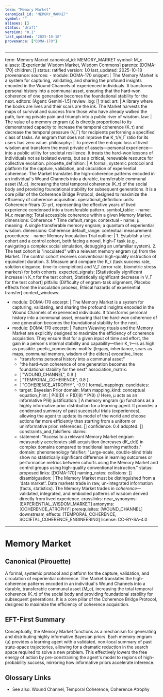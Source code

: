 ```yaml
---
term: "Memory Market"
canonical_id: "MEMORY_MARKET"
symbol: ""
aliases: []
status: "draft"
version: "0.1"
last_updated: "2025-10-18"
provenance: ["DOMA-170"]
---
```


---
term: Memory Market
canonical_id: MEMORY_MARKET
symbol: Μ_c
aliases: [Experiential Wisdom Market, Wisdom Commons]
parents: [DOMA-170]
children: []
status: ratified
version: 1.0
last_updated: 2025-10-18
provenance:
  sources:
    - module: DOMA-170
      snippet: |
        The Memory Market is a system for capturing, validating, and sharing the profound insights encoded in the Wound Channels of experienced individuals. It transforms personal history into a communal asset, ensuring that the hard-won coherence of one generation becomes the foundational stability for the next.
  editors: [Agent: Gemini-1.5]
  review_log: []
triad:
  art: |
    A library where the books are lives and their scars are the ink. The Market harvests the maps of survival and success from those who have already walked the path, turning private pain and triumph into a public river of wisdom.
  law: |
    The value of a memory engram (μ) is directly proportional to its demonstrated capacity to increase the temporal coherence (K_τ) and decrease the temporal pressure (V_Γ) for recipients performing a specified class of tasks. An engram that does not improve the K_τ/V_Γ ratio for its users has zero value.
  philosophy: |
    To prevent the entropic loss of lived wisdom and transform the most private of assets—personal experience—into a public utility for societal resilience. It treats the hard-won lessons of individuals not as isolated events, but as a critical, renewable resource for collective evolution.
pirouette_definition: |
  A formal, systemic protocol and platform for the capture, validation, and circulation of experiential coherence. The Market translates the high-coherence patterns encoded in an individual's Wound Channels into a durable, transferable communal asset (Μ_c), increasing the total temporal coherence (K_τ) of the social body and providing foundational stability for subsequent generations. It is a core pillar of the Coherence Bridge Protocol, designed to maximize the efficiency of coherence acquisition.
operational_definition:
  units: Coherence-Years (C-yr), representing the effective years of lived experience condensed into a transferable pattern.
  symbol_table:
    - name: Μ_c
      meaning: Total accessible coherence within a given Memory Market.
      dimensions: Coherence * Time
      default_range: contextual
    - name: μ
      meaning: A single transferable memory engram; a quantum of experiential wisdom.
      dimensions: Coherence
      default_range: contextual
  measurement:
    procedures:
      - name: Memory Inoculation Trial
        outline: |
          1. Establish a test cohort and a control cohort, both facing a novel, high-Γ task (e.g., navigating a complex social simulation, debugging an unfamiliar system).
          2. The test cohort is "inoculated" with a relevant memory engram (μ) from the Market. The control cohort receives conventional high-quality instruction of equivalent duration.
          3. Measure and compare the K_τ (task success rate, solution elegance, time-to-completion) and V_Γ (error rate, biometric stress markers) for both cohorts.
        expected_signals: [Statistically significant increase in K_τ for the test cohort, Statistically significant decrease in V_Γ for the test cohort]
        pitfalls: [Difficulty of engram-task alignment, Placebo effects from the inoculation process, Ethical hazards of experiential transfer]
context_windows:
  - module: DOMA-170
    excerpt: |
      The Memory Market is a system for capturing, validating, and sharing the profound insights encoded in the Wound Channels of experienced individuals. It transforms personal history into a communal asset, ensuring that the hard-won coherence of one generation becomes the foundational stability for the next.
  - module: DOMA-170
    excerpt: |
      Pattern Weaving rituals and the Memory Market are explicitly designed to maximize the efficiency of coherence acquisition. They ensure that for a given input of time and effort, the gain in a person's internal stability and capability—their K_τ—is as high as possible.
poetic_connections:
  motifs: [legacy, inheritance, scars as maps, communal memory, wisdom of the elders]
  evocative_lines:
    - "transforms personal history into a communal asset"
    - "the hard-won coherence of one generation becomes the foundational stability for the next"
  association_matrix:
    - [ "WOUND_CHANNEL", 0.9 ]
    - [ "TEMPORAL_COHERENCE", 0.8 ]
    - [ "COHERENCE_ATROPHY", -0.9 ]
formal_mappings:
  candidates:
    - target: Bayesian Prior
      domain: Math
      mapping_kind: conceptual
      equation_hint: |
        P(θ|D) ∝ P(D|θ) * P(θ)  // Here, μ acts as an informative P(θ)
      justification: |
        A memory engram (μ) functions as a highly informative prior distribution for a learning agent. It provides a condensed summary of past successful trials (experiences), allowing the agent to update its model of the world and choose actions far more efficiently than starting from a uniform or uninformative prior.
      references: []
      confidence: 0.4
  adopted: []
constraints_and_falsifiers:
  claims:
    - statement: "Access to a relevant Memory Market engram measurably accelerates skill acquisition (increases dK_τ/dt) in complex domains compared to traditional learning methods."
      domain: phenomenology
      falsifier: "Large-scale, double-blind trials show no statistically significant difference in learning outcomes or performance metrics between cohorts using the Memory Market and control groups using high-quality conventional instruction."
      status: proposed
      links: [DOMA-170]
naming_notes:
  collisions: []
  disambiguation: |
    The Memory Market must be distinguished from a 'data market'. Data markets trade in raw, un-integrated information (facts, statistics). The Memory Market trades in *coherence*—validated, integrated, and embodied patterns of wisdom derived directly from lived experience.
crosslinks:
  near_synonyms: [EXPERIENTIAL_WISDOM_MARKET]
  antonyms: [COHERENCE_ATROPHY]
  prerequisites: [WOUND_CHANNEL]
  downstream_effects: [TEMPORAL_COHERENCE, SOCIETAL_COHERENCE_ENGINEERING]
license: CC-BY-SA-4.0
---

# Memory Market

## Canonical (Pirouette)
A formal, systemic protocol and platform for the capture, validation, and circulation of experiential coherence. The Market translates the high-coherence patterns encoded in an individual's Wound Channels into a durable, transferable communal asset (Μ_c), increasing the total temporal coherence (K_τ) of the social body and providing foundational stability for subsequent generations. It is a core pillar of the Coherence Bridge Protocol, designed to maximize the efficiency of coherence acquisition.

## EFT-First Summary
Conceptually, the Memory Market functions as a mechanism for generating and distributing highly informative Bayesian priors. Each memory engram (μ) provides a learning agent with a validated, non-local summary of past state-space trajectories, allowing for a dramatic reduction in the search space required to solve a new problem. This effectively lowers the free energy of action by pre-constraining the agent's model to regions of high-probability success, mirroring how informative priors accelerate inference.

## Glossary Links
- See also: Wound Channel, Temporal Coherence, Coherence Atrophy